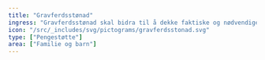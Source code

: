 ```yaml
---
title: "Gravferdsstønad"
ingress: "Gravferdsstønad skal bidra til å dekke faktiske og nødvendige utgifter til gravferden. Stønaden er behovsprøvd."
icon: "/src/_includes/svg/pictograms/gravferdsstonad.svg"
type: ["Pengestøtte"]
area: ["Familie og barn"]
---
```

